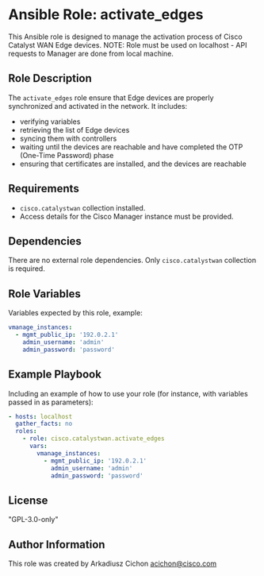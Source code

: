 # Ansible Role: activate_edges

This Ansible role is designed to manage the activation process of Cisco Catalyst WAN Edge devices.
NOTE: Role must be used on localhost - API requests to Manager are done from local machine.

## Role Description

The `activate_edges` role ensure that Edge devices are properly synchronized and activated in the network.
It includes:

- verifying variables
- retrieving the list of Edge devices
- syncing them with controllers
- waiting until the devices are reachable and have completed the OTP (One-Time Password) phase
- ensuring that certificates are installed, and the devices are reachable

## Requirements

- `cisco.catalystwan` collection installed.
- Access details for the Cisco Manager instance must be provided.

## Dependencies

There are no external role dependencies. Only `cisco.catalystwan` collection is required.

## Role Variables

Variables expected by this role, example:

```yaml
vmanage_instances:
  - mgmt_public_ip: '192.0.2.1'
    admin_username: 'admin'
    admin_password: 'password'
```

## Example Playbook

Including an example of how to use your role (for instance, with variables passed in as parameters):

```yaml
- hosts: localhost
  gather_facts: no
  roles:
    - role: cisco.catalystwan.activate_edges
      vars:
        vmanage_instances:
          - mgmt_public_ip: '192.0.2.1'
            admin_username: 'admin'
            admin_password: 'password'
```

## License

"GPL-3.0-only"

## Author Information

This role was created by Arkadiusz Cichon <acichon@cisco.com>
